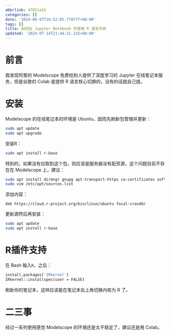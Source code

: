 ```yaml
---
abbrlink: 47021a1b
categories: []
date: '2024-06-07T16:52:05.770777+08:00'
tags: []
title: 如何在 Jupyter Notebook 中使用 R 语言内核
updated: '2024-07-14T21:44:31.142+08:00'
---
```

# 前言

我发现阿里的 Modelscope 免费给别人提供了深度学习的 Jupyter 在线笔记本服务，但是谷歌的 Colab 是提供 R 语言核心切换的，没有的话就自己搓。

# 安装

Modelscope 的在线笔记本的环境是 Ubuntu，因而先刷新包管理并更新：

```bash
sudo apt update
sudo apt upgrade
```

安装R：

```bash
sudo apt install r-base
```

特别的，如果没有拉取到这个包，则应该是服务器没有配资源，这个问题目前不存在在 Modelscope 上，建议：

```bash
sudo apt install dirmngr gnupg apt-transport-https ca-certificates software-properties-common
sudo vim /etc/apt/sources.list
```

添加内容：

```plaintext
deb https://cloud.r-project.org/bin/linux/ubuntu focal-cran40/
```

更新源然后再安装：

```bash
sudo apt update
sudo apt install r-base
```

# R插件支持

在 Bash 输入```R```，之后：

```bash
install.packages('IRkernel')
IRkernel::installspec(user = FALSE)
```

刷新你的笔记本，这样应该能在笔记本右上角切换内核为 R 了。

# 二三事

经过一系列使用感觉 Modelscope 的环境还是太不稳定了，建议还是用 Colab。
